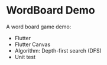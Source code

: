 # WordBoard Demo
A word board game demo:
- Flutter
- Flutter Canvas
- Algorithm: Depth-first search (DFS)
- Unit test

